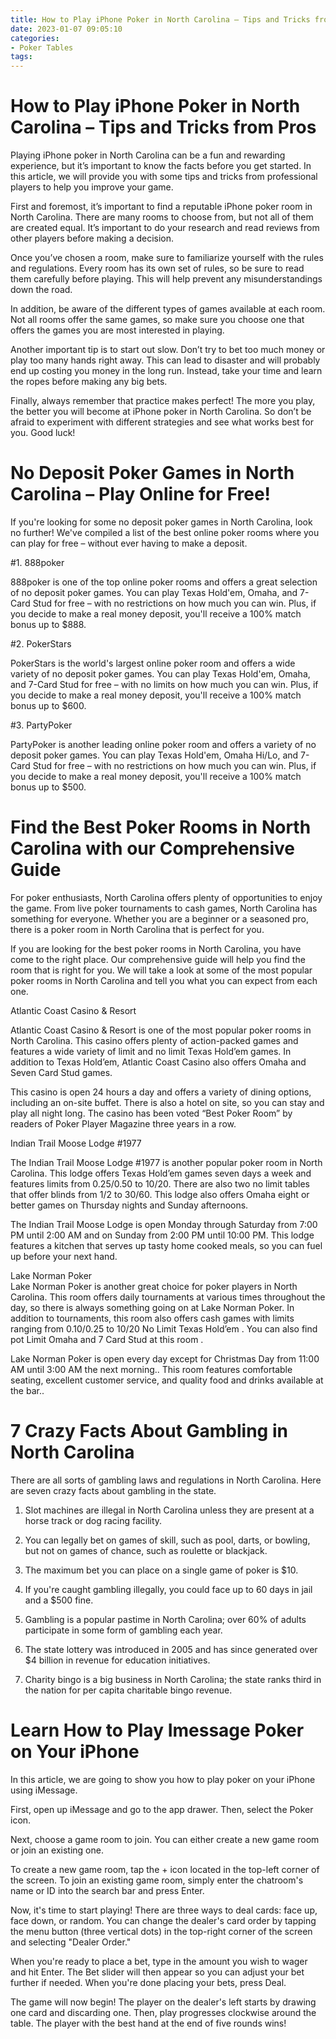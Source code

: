 ```yaml
---
title: How to Play iPhone Poker in North Carolina – Tips and Tricks from Pros
date: 2023-01-07 09:05:10
categories:
- Poker Tables
tags:
---
```



#  How to Play iPhone Poker in North Carolina – Tips and Tricks from Pros

Playing iPhone poker in North Carolina can be a fun and rewarding experience, but it’s important to know the facts before you get started. In this article, we will provide you with some tips and tricks from professional players to help you improve your game.

First and foremost, it’s important to find a reputable iPhone poker room in North Carolina. There are many rooms to choose from, but not all of them are created equal. It’s important to do your research and read reviews from other players before making a decision.

Once you’ve chosen a room, make sure to familiarize yourself with the rules and regulations. Every room has its own set of rules, so be sure to read them carefully before playing. This will help prevent any misunderstandings down the road.

In addition, be aware of the different types of games available at each room. Not all rooms offer the same games, so make sure you choose one that offers the games you are most interested in playing.

Another important tip is to start out slow. Don’t try to bet too much money or play too many hands right away. This can lead to disaster and will probably end up costing you money in the long run. Instead, take your time and learn the ropes before making any big bets.

Finally, always remember that practice makes perfect! The more you play, the better you will become at iPhone poker in North Carolina. So don’t be afraid to experiment with different strategies and see what works best for you. Good luck!

#  No Deposit Poker Games in North Carolina – Play Online for Free!

If you're looking for some no deposit poker games in North Carolina, look no further! We've compiled a list of the best online poker rooms where you can play for free – without ever having to make a deposit.

#1. 888poker

888poker is one of the top online poker rooms and offers a great selection of no deposit poker games. You can play Texas Hold'em, Omaha, and 7-Card Stud for free – with no restrictions on how much you can win. Plus, if you decide to make a real money deposit, you'll receive a 100% match bonus up to $888.

#2. PokerStars

PokerStars is the world's largest online poker room and offers a wide variety of no deposit poker games. You can play Texas Hold'em, Omaha, and 7-Card Stud for free – with no limits on how much you can win. Plus, if you decide to make a real money deposit, you'll receive a 100% match bonus up to $600.

#3. PartyPoker

PartyPoker is another leading online poker room and offers a variety of no deposit poker games. You can play Texas Hold'em, Omaha Hi/Lo, and 7-Card Stud for free – with no restrictions on how much you can win. Plus, if you decide to make a real money deposit, you'll receive a 100% match bonus up to $500.

#  Find the Best Poker Rooms in North Carolina with our Comprehensive Guide 

For poker enthusiasts, North Carolina offers plenty of opportunities to enjoy the game. From live poker tournaments to cash games, North Carolina has something for everyone. Whether you are a beginner or a seasoned pro, there is a poker room in North Carolina that is perfect for you.

If you are looking for the best poker rooms in North Carolina, you have come to the right place. Our comprehensive guide will help you find the room that is right for you. We will take a look at some of the most popular poker rooms in North Carolina and tell you what you can expect from each one.

Atlantic Coast Casino & Resort 

Atlantic Coast Casino & Resort is one of the most popular poker rooms in North Carolina. This casino offers plenty of action-packed games and features a wide variety of limit and no limit Texas Hold’em games. In addition to Texas Hold’em, Atlantic Coast Casino also offers Omaha and Seven Card Stud games.

This casino is open 24 hours a day and offers a variety of dining options, including an on-site buffet. There is also a hotel on site, so you can stay and play all night long. The casino has been voted “Best Poker Room” by readers of Poker Player Magazine three years in a row.

Indian Trail Moose Lodge #1977 

The Indian Trail Moose Lodge #1977 is another popular poker room in North Carolina. This lodge offers Texas Hold’em games seven days a week and features limits from $0.25/$0.50 to $10/$20. There are also two no limit tables that offer blinds from $1/$2 to $30/$60. This lodge also offers Omaha eight or better games on Thursday nights and Sunday afternoons.

The Indian Trail Moose Lodge is open Monday through Saturday from 7:00 PM until 2:00 AM and on Sunday from 2:00 PM until 10:00 PM. This lodge features a kitchen that serves up tasty home cooked meals, so you can fuel up before your next hand.

Lake Norman Poker  
Lake Norman Poker is another great choice for poker players in North Carolina. This room offers daily tournaments at various times throughout the day, so there is always something going on at Lake Norman Poker. In addition to tournaments, this room also offers cash games with limits ranging from $0.10/$0.25 to $10/$20 No Limit Texas Hold’em . You can also find pot Limit Omaha and 7 Card Stud at this room . 

Lake Norman Poker is open every day except for Christmas Day from 11:00 AM until 3:00 AM the next morning.. This room features comfortable seating, excellent customer service, and quality food and drinks available at the bar..

#  7 Crazy Facts About Gambling in North Carolina 

There are all sorts of gambling laws and regulations in North Carolina. Here are seven crazy facts about gambling in the state.

1. Slot machines are illegal in North Carolina unless they are present at a horse track or dog racing facility.

2. You can legally bet on games of skill, such as pool, darts, or bowling, but not on games of chance, such as roulette or blackjack.

3. The maximum bet you can place on a single game of poker is $10.

4. If you're caught gambling illegally, you could face up to 60 days in jail and a $500 fine.

5. Gambling is a popular pastime in North Carolina; over 60% of adults participate in some form of gambling each year.

6. The state lottery was introduced in 2005 and has since generated over $4 billion in revenue for education initiatives.

7. Charity bingo is a big business in North Carolina; the state ranks third in the nation for per capita charitable bingo revenue.

#  Learn How to Play Imessage Poker on Your iPhone

In this article, we are going to show you how to play poker on your iPhone using iMessage.

First, open up iMessage and go to the app drawer. Then, select the Poker icon.

Next, choose a game room to join. You can either create a new game room or join an existing one.

To create a new game room, tap the + icon located in the top-left corner of the screen. To join an existing game room, simply enter the chatroom's name or ID into the search bar and press Enter.

Now, it's time to start playing! There are three ways to deal cards: face up, face down, or random. You can change the dealer's card order by tapping the menu button (three vertical dots) in the top-right corner of the screen and selecting "Dealer Order."

When you're ready to place a bet, type in the amount you wish to wager and hit Enter. The Bet slider will then appear so you can adjust your bet further if needed. When you're done placing your bets, press Deal.

The game will now begin! The player on the dealer's left starts by drawing one card and discarding one. Then, play progresses clockwise around the table. The player with the best hand at the end of five rounds wins!